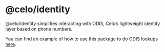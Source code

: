 # @celo/identity

@celo/identity simplifies interacting with ODIS, Celo’s lightweight identity layer based on phone numbers.

You can find an example of how to use this package to do ODIS lookups [here](https://github.com/celo-org/emisianto/blob/main/pages/index.tsx).
